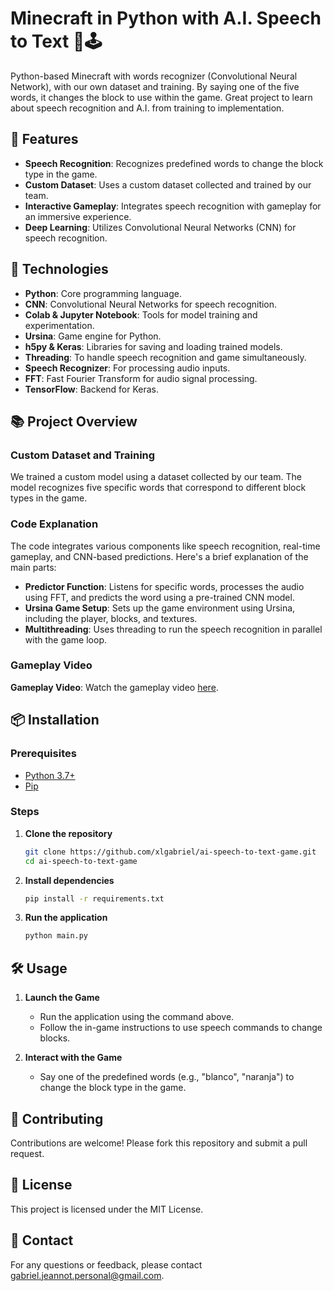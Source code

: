 # Minecraft in Python with A.I. Speech to Text 🎤🕹️

Python-based Minecraft with words recognizer (Convolutional Neural Network), with our own dataset and training. By saying one of the five words, it changes the block to use within the game. Great project to learn about speech recognition and A.I. from training to implementation.

## 🌟 Features

- **Speech Recognition**: Recognizes predefined words to change the block type in the game.
- **Custom Dataset**: Uses a custom dataset collected and trained by our team.
- **Interactive Gameplay**: Integrates speech recognition with gameplay for an immersive experience.
- **Deep Learning**: Utilizes Convolutional Neural Networks (CNN) for speech recognition.

## 🚀 Technologies

- **Python**: Core programming language.
- **CNN**: Convolutional Neural Networks for speech recognition.
- **Colab & Jupyter Notebook**: Tools for model training and experimentation.
- **Ursina**: Game engine for Python.
- **h5py & Keras**: Libraries for saving and loading trained models.
- **Threading**: To handle speech recognition and game simultaneously.
- **Speech Recognizer**: For processing audio inputs.
- **FFT**: Fast Fourier Transform for audio signal processing.
- **TensorFlow**: Backend for Keras.

## 📚 Project Overview

### Custom Dataset and Training

We trained a custom model using a dataset collected by our team. The model recognizes five specific words that correspond to different block types in the game.

### Code Explanation

The code integrates various components like speech recognition, real-time gameplay, and CNN-based predictions. Here's a brief explanation of the main parts:

- **Predictor Function**: Listens for specific words, processes the audio using FFT, and predicts the word using a pre-trained CNN model.
- **Ursina Game Setup**: Sets up the game environment using Ursina, including the player, blocks, and textures.
- **Multithreading**: Uses threading to run the speech recognition in parallel with the game loop.

### Gameplay Video

**Gameplay Video**: Watch the gameplay video [here](https://www.youtube.com/watch?v=oTOu82YL1io).

## 📦 Installation

### Prerequisites

- [Python 3.7+](https://www.python.org/)
- [Pip](https://pip.pypa.io/en/stable/)

### Steps

1. **Clone the repository**
    ```sh
    git clone https://github.com/xlgabriel/ai-speech-to-text-game.git
    cd ai-speech-to-text-game
    ```

2. **Install dependencies**
    ```sh
    pip install -r requirements.txt
    ```

3. **Run the application**
    ```sh
    python main.py
    ```

## 🛠️ Usage

1. **Launch the Game**
    - Run the application using the command above.
    - Follow the in-game instructions to use speech commands to change blocks.

2. **Interact with the Game**
    - Say one of the predefined words (e.g., "blanco", "naranja") to change the block type in the game.

## 🤝 Contributing

Contributions are welcome! Please fork this repository and submit a pull request.

## 📝 License

This project is licensed under the MIT License.

## 📧 Contact

For any questions or feedback, please contact [gabriel.jeannot.personal@gmail.com](mailto:gabriel.jeannot.personal@gmail.com).
